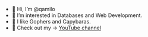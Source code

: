 - 👋 Hi, I’m @qamilo
- 🌱 I’m interested in Databases and Web Development.
- 💞️ I like Gophers and Capybaras.
- 👀 Check out my -> [YouTube channel](https://www.youtube.com/channel/UC3q7XzQ98yYKa54xQCBe-qg)

<!---
qamilo/qamilo is a ✨ special ✨ repository because its `README.md` (this file) appears on your GitHub profile.
You can click the Preview link to take a look at your changes.
--->
